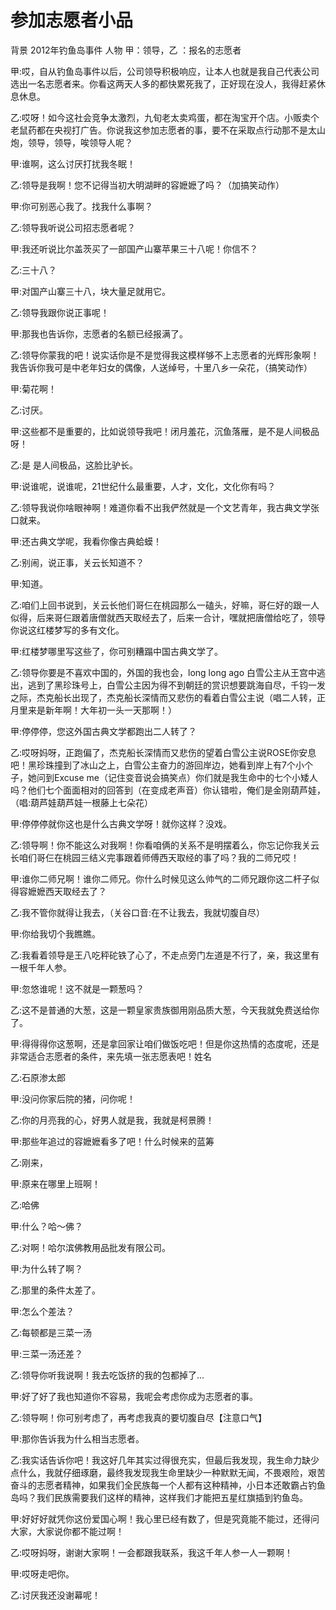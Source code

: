 # 参加志愿者小品
背景 2012年钓鱼岛事件
人物 甲：领导，乙 ：报名的志愿者

甲:哎，自从钓鱼岛事件以后，公司领导积极响应，让本人也就是我自己代表公司选出一名志愿者来。你看这两天人多的都快累死我了，正好现在没人，我得赶紧休息休息。

乙:哎呀！如今这社会竞争太激烈，九旬老太卖鸡蛋，都在淘宝开个店。小贩卖个老鼠药都在央视打广告。你说我这参加志愿者的事，要不在采取点行动那不是太山炮，领导，领导，唉领导人呢？

甲:谁啊，这么讨厌打扰我冬眠！

乙:领导是我啊！您不记得当初大明湖畔的容嬷嬷了吗？（加搞笑动作）

甲:你可别恶心我了。找我什么事啊？

乙:领导我听说公司招志愿者呢？

甲:我还听说比尔盖茨买了一部国产山寨苹果三十八呢！你信不？

乙:三十八？

甲:对国产山寨三十八，块大量足就用它。

乙:领导我跟你说正事呢！

甲:那我也告诉你，志愿者的名额已经报满了。

乙:领导你蒙我的吧！说实话你是不是觉得我这模样够不上志愿者的光辉形象啊！我告诉你我可是中老年妇女的偶像，人送绰号，十里八乡一朵花，（搞笑动作）

甲:菊花啊！

乙:讨厌。

甲:这些都不是重要的，比如说领导我吧！闭月羞花，沉鱼落雁，是不是人间极品呀！

乙:是 是人间极品，这脸比驴长。

甲:说谁呢，说谁呢，21世纪什么最重要，人才，文化，文化你有吗？

乙:领导我说你啥眼神啊！难道你看不出我俨然就是一个文艺青年，我古典文学张口就来。

甲:还古典文学呢，我看你像古典蛤蟆！

乙:别闹，说正事，关云长知道不？

甲:知道。

乙:咱们上回书说到，关云长他们哥仨在桃园那么一磕头，好嘛，哥仨好的跟一人似得，后来哥仨跟着唐僧就西天取经去了，后来一合计，嘿就把唐僧给吃了，领导你说这红楼梦写的多有文化。

甲:红楼梦哪里写这些了，你可别糟蹋中国古典文学了。

乙:领导你要是不喜欢中国的，外国的我也会，long long  ago 白雪公主从王宫中逃出，逃到了黑珍珠号上，白雪公主因为得不到朝廷的赏识想要跳海自尽，千钧一发之际，杰克船长出现了，杰克船长深情而又悲伤的看着白雪公主说（唱二人转，正月里来是新年啊！大年初一头一天那啊！）

甲:停停停，您这外国古典文学都跑出二人转了？

乙:哎呀妈呀，正跑偏了，杰克船长深情而又悲伤的望着白雪公主说ROSE你安息吧！黑珍珠撞到了冰山之上，白雪公主奋力的游回岸边，她看到岸上有7个小个子，她问到Excuse me（记住变音说会搞笑点）你们就是我生命中的七个小矮人吗？他们七个面面相对的回答到（在变成老声音）你认错啦，俺们是金刚葫芦娃，（唱:葫芦娃葫芦娃一根藤上七朵花）

甲:停停停就你这也是什么古典文学呀！就你这样？没戏。

乙:领导啊！你不能这么对我啊！你看咱俩的关系不是明摆着么，你忘记你我关云长咱们哥仨在桃园三结义完事跟着师傅西天取经的事了吗？我的二师兄哎！

甲:谁你二师兄啊！谁你二师兄。你什么时候见这么帅气的二师兄跟你这二杆子似得容嬷嬷西天取经去了？

乙:我不管你就得让我去，（关谷口音:在不让我去，我就切腹自尽）

甲:你给我切个我瞧瞧。

乙:我看着领导是王八吃秤砣铁了心了，不走点旁门左道是不行了，亲，我这里有一根千年人参。

甲:忽悠谁呢！这不就是一颗葱吗？

乙:这不是普通的大葱，这是一颗皇家贵族御用刚品质大葱，今天我就免费送给你了。

甲:得得得你这葱啊，还是拿回家让咱们做饭吃吧！但是你这热情的态度呢，还是非常适合志愿者的条件，来先填一张志愿表吧！姓名

乙:石原渗太郎

甲:没问你家后院的猪，问你呢！

乙:你的月亮我的心，好男人就是我，我就是柯景腾！

甲:那些年追过的容嬷嬷看多了吧！什么时候来的蓝筹

乙:刚来，

甲:原来在哪里上班啊！

乙:哈佛

甲:什么？哈～佛？

乙:对啊！哈尔滨佛教用品批发有限公司。

甲:为什么转了啊？

乙:那里的条件太差了。

甲:怎么个差法？

乙:每顿都是三菜一汤

甲:三菜一汤还差？

乙:领导你听我说啊！我去吃饭挤的我的包都掉了...

甲:好了好了我也知道你不容易，我呢会考虑你成为志愿者的事。

乙:领导啊！你可别考虑了，再考虑我真的要切腹自尽【注意口气】

甲:那你告诉我为什么相当志愿者。

乙:我实话告诉你吧！我这好几年其实过得很充实，但最后我发现，我生命力缺少点什么，我就仔细琢磨，最终我发现我生命里缺少一种默默无闻，不畏艰险，艰苦奋斗的志愿者精神，如果我们全民族每一个人都有这种精神，小日本还敢霸占钓鱼岛吗？我们民族需要我们这样的精神，这样我们才能把五星红旗插到钓鱼岛。

甲:好好好就凭你这份爱国心啊！我心里已经有数了，但是究竟能不能过，还得问大家，大家说你都不能过啊！

乙:哎呀妈呀，谢谢大家啊！一会都跟我联系，我这千年人参一人一颗啊！

甲:哎呀走吧你。

乙:讨厌我还没谢幕呢！
